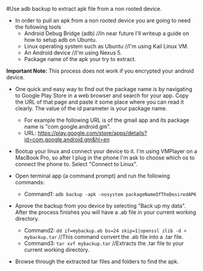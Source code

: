 #Use adb backup to extract apk file from a non rooted device.
* In order to pull an apk from a non rooted device you are going to need the following tools
	- Android Debug Bridge (adb) //In near future I'll writeup a guide on how to setup adb on Ubuntu.
	- Linux operating system such as Ubuntu //I'm using Kail Linux VM.
	- An Android device //I'm using Nexus 5.
	- Package name of the apk your try to extract. 
	
**Important Note:** This process does not work if you encrypted your android device.
* One quick and easy way to find out the package name is by navigating to Google Play Store 
in a web browser and search for your app. Copy the URL of that page and paste it some place 
where you can read it clearly. The value of the id parameter is your package name.
	- For example the following URL is of the gmail app and its package name is "com.google.android.gm".
	- URL: https://play.google.com/store/apps/details?id=com.google.android.gm&hl=en
	
* Bootup your linux and connect your device to it. I'm using VMPlayer on a MacBook Pro, so after 
I plug in the phone I'm ask to choose which os to connect the phone to. Select "Connect to Linux".

* Open terminal app (a command prompt) and run the following commands:
	- Command1: `adb backup -apk -nosystem packageNameOfTheDesiredAPK`

* Aprove the backup from you device by selecting "Back up my data". After the process finishes you will
have a .ab file in your current working directory. 
	- Command2: `dd if=mybackup.ab bs=24 skip=1|openssl zlib -d > mybackup.tar` //This command convert the .ab file into a .tar file.
	- Command3: `tar xvf mybackup.tar` //Extracts the .tar file to your current working directory.

* Browse through the extracted tar files and folders to find the apk.


